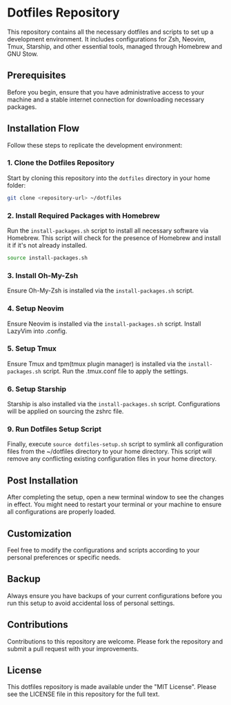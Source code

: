 # Dotfiles Repository

This repository contains all the necessary dotfiles and scripts to set up a development environment. It includes configurations for Zsh, Neovim, Tmux, Starship, and other essential tools, managed through Homebrew and GNU Stow.

## Prerequisites

Before you begin, ensure that you have administrative access to your machine and a stable internet connection for downloading necessary packages.

## Installation Flow

Follow these steps to replicate the development environment:

### 1. Clone the Dotfiles Repository

Start by cloning this repository into the `dotfiles` directory in your home folder:

```bash
git clone <repository-url> ~/dotfiles
```

### 2. Install Required Packages with Homebrew

Run the `install-packages.sh` script to install all necessary software via Homebrew. This script will check for the presence of Homebrew and install it if it's not already installed.

```bash
source install-packages.sh
```

### 3. Install Oh-My-Zsh

Ensure Oh-My-Zsh is installed via the `install-packages.sh` script.

### 4. Setup Neovim

Ensure Neovim is installed via the `install-packages.sh` script. Install LazyVim into .config.

### 5. Setup Tmux

Ensure Tmux and tpm(tmux plugin manager) is installed via the `install-packages.sh` script. Run the .tmux.conf file to apply the settings.

### 6. Setup Starship

Starship is also installed via the `install-packages.sh` script. Configurations will be applied on sourcing the zshrc file.

### 9. Run Dotfiles Setup Script

Finally, execute `source dotfiles-setup.sh` script to symlink all configuration files from the ~/dotfiles directory to your home directory. This script will remove any conflicting existing configuration files in your home directory.

## Post Installation

After completing the setup, open a new terminal window to see the changes in effect. You might need to restart your terminal or your machine to ensure all configurations are properly loaded.

## Customization

Feel free to modify the configurations and scripts according to your personal preferences or specific needs.

## Backup

Always ensure you have backups of your current configurations before you run this setup to avoid accidental loss of personal settings.

## Contributions

Contributions to this repository are welcome. Please fork the repository and submit a pull request with your improvements.

## License

This dotfiles repository is made available under the "MIT License". Please see the LICENSE file in this repository for the full text.

